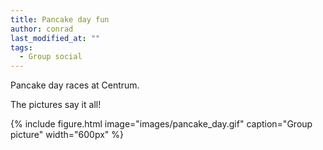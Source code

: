```yaml
---
title: Pancake day fun
author: conrad
last_modified_at: ""
tags:
  - Group social
---
```

<!-- excerpt start -->
Pancake day races at Centrum.
<!-- excerpt end -->
The pictures say it all!

{%
  include figure.html
  image="images/pancake_day.gif"
  caption="Group picture"
  width="600px"
%}
